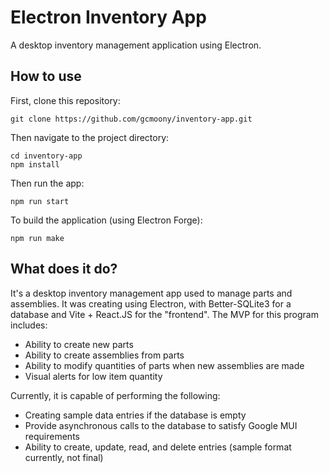 # Electron Inventory App

A desktop inventory management application using Electron.

## How to use

First, clone this repository:

```
git clone https://github.com/gcmoony/inventory-app.git
```

Then navigate to the project directory:

```
cd inventory-app
npm install
```

Then run the app:

```
npm run start
```

To build the application (using Electron Forge):

```
npm run make
```

## What does it do?

It's a desktop inventory management app used to manage parts and assemblies. It
was creating using Electron, with Better-SQLite3 for a database and Vite +
React.JS for the "frontend". The MVP for this program includes:

- Ability to create new parts
- Ability to create assemblies from parts
- Ability to modify quantities of parts when new assemblies are made
- Visual alerts for low item quantity

Currently, it is capable of performing the following:

- Creating sample data entries if the database is empty
- Provide asynchronous calls to the database to satisfy Google MUI requirements
- Ability to create, update, read, and delete entries (sample format currently,
  not final)

<!--### Demo

Here's a video demonstration of the application current state in use (0:42)
<br/> <img src="./public/output.gif" alt="App demo">-->
